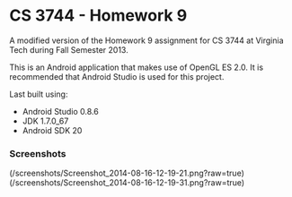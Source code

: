 CS 3744 - Homework 9
==========

A modified version of the Homework 9 assignment for CS 3744 at Virginia Tech during Fall Semester 2013.

This is an Android application that makes use of OpenGL ES 2.0. It is recommended that Android Studio is used for this project.

Last built using:
- Android Studio 0.8.6
- JDK 1.7.0_67
- Android SDK 20

### Screenshots
(/screenshots/Screenshot_2014-08-16-12-19-21.png?raw=true)
(/screenshots/Screenshot_2014-08-16-12-19-31.png?raw=true)
